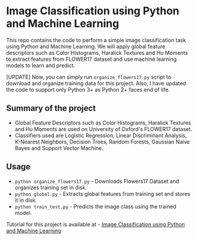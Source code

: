 # Image Classification using Python and Machine Learning

This repo contains the code to perform a simple image classification task using Python and Machine Learning. We will apply global feature descriptors such as Color Histograms, Haralick Textures and Hu Moments to extract features from FLOWER17 dataset and use machine learning models to learn and predict.


[UPDATE]
Now, you can simply run `organize_flowers17.py` script to download and organize training data for this project. Also, I have updated the code to support only Python 3+ as Python 2+ faces end of life.

## Summary of the project
* Global Feature Descriptors such as Color Histograms, Haralick Textures and Hu Moments are used on University of Oxford's FLOWER17 dataset.
* Classifiers used are Logistic Regression, Linear Discriminant Analysis, K-Nearest Neighbors, Decision Trees, Random Forests, Gaussian Naive Bayes and Support Vector Machine.

## Usage 

* `python organize_flowers17.py` - Downloads Flowers17 Dataset and organizes training set in disk.
* `python global.py` - Extracts global features from training set and stores it in disk.
* `python train_test.py` - Predicts the image class using the trained model.

Tutorial for this project is available at - [Image Classification using Python and Machine Learning](https://gogul09.github.io/software/image-classification-python)
